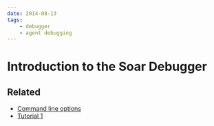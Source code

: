 ```yaml
---
date: 2014-08-13
tags:
    - debugger
    - agent debugging
---
```


<!-- markdown-link-check-disable-next-line -->
<!-- old URL: https://soar.eecs.umich.edu/articles/articles/faqs-and-guides/69-intro-to-the-soar-debugger -->

# Introduction to the Soar Debugger

## Related

- [Command line options](../reference/CommandLineOptionsForDebuggerAndCLI.md)
- [Tutorial 1](../tutorials/soar_tutorial/index.md)
